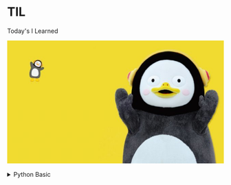 # TIL
Today's I Learned

![펭하](/Git%20basic/img/ps.jpg)

<details>
<summary> Python Basic  </summary>
<div markdown="1">
  
1) Python 특징
    * 인터프리터 언어 -> 컴파일러 언어에 비해 상대적으로 속도는 느리지만 프로그래밍이 용이함
    * 타 언어에 비해 문법이 간결하고 유연
    2) 객체 지향 프로그래밍
      -> 프로그래밍에는 객체지향과 절차 지향 프로그래밍이 존재함.
         일반적으로 실생활에 쓰는 모든 것을 객체라고 하며, 객체지향 프로그래밍이란
         프로그램에 필요한 객체를 파악하고, 각각의 객체들의 역할이 무엇인지 정의하여 객체들 간의 
         상호작용을 통해 프로그램을 만드는 것.

         객체(Object)는 클래스라는 틀에서 생겨난 실체(Instance)임

         객체지향 프로그램은 객체와 객체간의 연결로 이루어져있으며, 객체 안에 자료구조와 알고리즘 있음.

       * 객체 지향 vs 절차 지향 프로그래밍
        -> 객체 지향 : 누가 어떤 일을 할 것 인가?
             * 대형 프로그래밍은 많은 기능을 수반하므로 객체 지향에 적합
  
           절차 지향 : 어떤 절차를 통해 일을 할 것 인가?
             * 소형 프로그래밍의 경우 적은 기능을 수반하므로 프로그래밍이 용이한 절차 지향이 적합
  
       * 객체지향 프로그래밍 특징
        1. 추상화
          * 객체들의 공통적 특징을 도출하는 것
          * 객체 지향적 관점에서는 클래스를 정의하는 것 : 추상화
        2. 캡슐화 
          * 구현되는 부분을 외부에 드러내지 않도록 정보를 은닉
          * 객체가 독립적 역할을 할 수 있도록 데이터와 기능을 하나로 묶어 관리
          * 외부와 상호작용할 때 메소드를 활용
        3. 상속성
          * 하나의 클래스가 가진 특성을 다른 클래스가 그대로 물려받을 수 있음
          * 이미 작성된 클래스를 받아 새로운 클래스를 생성
          * 기존 코드를 재활용하여 생산력 향상
        4. 다형성
          * 약간 다른 방법으로 동작하는 함수를 동일한 이름으로 호출
          * 동일한 명령의 해석을 연결된 객체에 의존
          * 오버라이딩(Overriding) : 부모클래스의 메소드와 같은 이름을 사용하며 매개변수도 같되 내부 소스를 재정의하는 것
          * 오버로딩(Overloading) : 같은 이름의 함수를 여러 개 정의한 후 매개변수를 다르게 하여 같은 이름을 경우에 따라 호출하여 사용하는 것
        5. 동적바인딩
          * 함수를 호출하면 동적 바인딩을 통해 파생 클래스에 오버라이딩된 함수가 실행
          * 프로그래밍의 유연성을 높여주며 파생 클래스에서 재정의한 함수의 호출을 보장
      
      -> 객체 지향 프로그래밍의 장점
        1. 소프트웨어 생산성 향상
        2. 현실 세계에 대한 모델링 용이
        3. 보안성 향상

      -> 객체 지향 프로그래밍의 단점
        1. 느린 실행 속도 (캡슐화와 격리구조 때문에 절차지향에 비해 느림)
        2. 객체지향에서는 모든 것을 객체로 생각하므로 메모리와 연산에 비용 소모
        3. 설계 시 작은 규모의 프로젝트의 경우 절차지향에 비해 복잡

</div>
</details>



